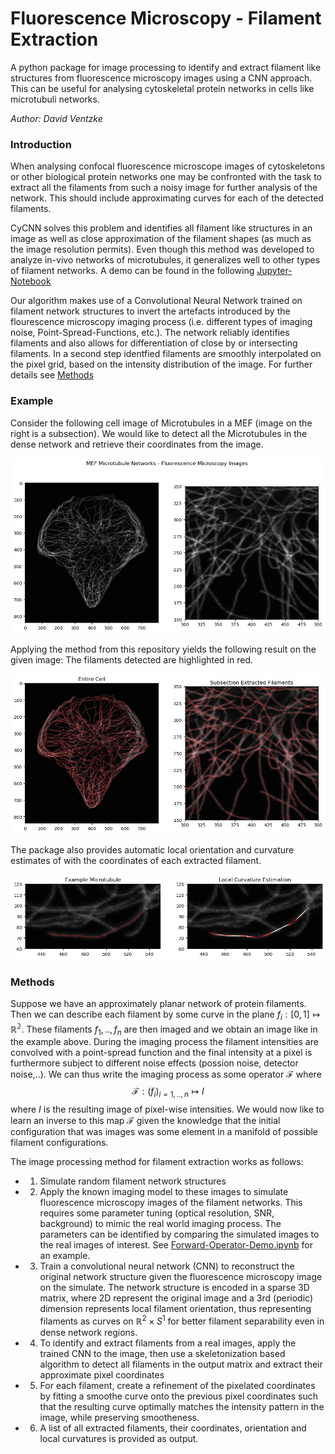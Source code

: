 # Fluorescence Microscopy - Filament Extraction
A python package for image processing to identify and extract filament like structures from fluorescence microscopy images using a CNN approach. This can be useful for analysing cytoskeletal protein networks in cells like microtubuli networks.

_Author: David Ventzke_

### Introduction
When analysing confocal fluorescence microscope images of cytoskeletons or other biological protein networks one may be confronted with the task to extract all the filaments from such a noisy image for further analysis of the network. This should include approximating curves for each of the detected filaments.

CyCNN solves this problem and identifies all filament like structures in an image as well as close approximation of the filament shapes (as much as the image resolution permits). Even though this method was developed to analyze in-vivo networks of microtubules, it generalizes well to other types of filament networks. A demo can be found in the following [Jupyter-Notebook](CNN%20Demo.ipynb)

Our algorithm makes use of a Convolutional Neural Network trained on filament network structures to invert the artefacts introduced by the flourescence microscopy imaging process (i.e. different types of imaging noise, Point-Spread-Functions, etc.). The network reliably identifies filaments and also allows for differentiation of close by or intersecting filaments. In a second step identfied filaments are smoothly interpolated on the pixel grid, based on the intensity distribution of the image. For further details see [Methods](#methods)

### Example

Consider the following cell image of Microtubules in a MEF (image on the right is a subsection). We would like to detect all the Microtubules in the dense network and retrieve their coordinates from the image. 

![Microtubules in Fibroblast](./example_img/example.png)

Applying the method from this repository yields the following result on the given image: The filaments detected are highlighted in red.

![Demo](./example_img/processed.png)

The package also provides automatic local orientation and curvature estimates of with the coordinates of each extracted filament. 

![Single Microtubule](./example_img/single.png)

### Methods

Suppose we have an approximately planar network of protein filaments. Then we can describe each filament by some curve in the plane $f_i: [0,1] \mapsto \mathbb{R^2}$. These filaments $f_1,..,f_n$ are then imaged and we obtain an image like in the example above. During the imaging process the filament intensities are convolved with a point-spread function and the final intensity at a pixel is furthermore subject to different noise effects (possion noise, detector noise,..). We can thus write the imaging process as some operator $\mathcal F$ where $$\mathcal{F}:(f_i)_{i=1,..,n} \mapsto I$$ where $I$ is the resulting image of pixel-wise intensities. We would now like to learn an inverse to this map $\mathcal F$ given the knowledge that the initial configuration that was images was some element in a manifold of possible filament configurations.

The image processing method for filament extraction works as follows:
- 1) Simulate random filament network structures
- 2) Apply the known imaging model to these images to simulate fluorescence microscopy images of the filament networks. This requires some parameter tuning (optical resolution, SNR, background) to mimic the real world imaging process. The parameters can be identified by comparing the simulated images to the real images of interest. See [Forward-Operator-Demo.ipynb](./Forward-Operator-Demo.ipynb) for an example.
- 3) Train a convolutional neural network (CNN) to reconstruct the original network structure given the fluorescence microscopy image on the simulate. The network structure is encoded in a sparse 3D matrix, where 2D represent the original image and a 3rd (periodic) dimension represents local filament orientation, thus representing filaments as curves on $\mathbb R^2 \times S^1$ for better filament separability even in dense network regions. 
- 4) To identify and extract filaments from a real images, apply the trained CNN to the image, then use a skeletonization based algorithm to detect all filaments in the output matrix and extract their approximate pixel coordinates
- 5) For each filament, create a refinement of the pixelated coordinates by fitting a smoothe curve onto the previous pixel coordinates such that the resulting curve optimally matches the intensity pattern in the image, while preserving smootheness.
- 6) A list of all extracted filaments, their coordinates, orientation and local curvatures is provided as output.
